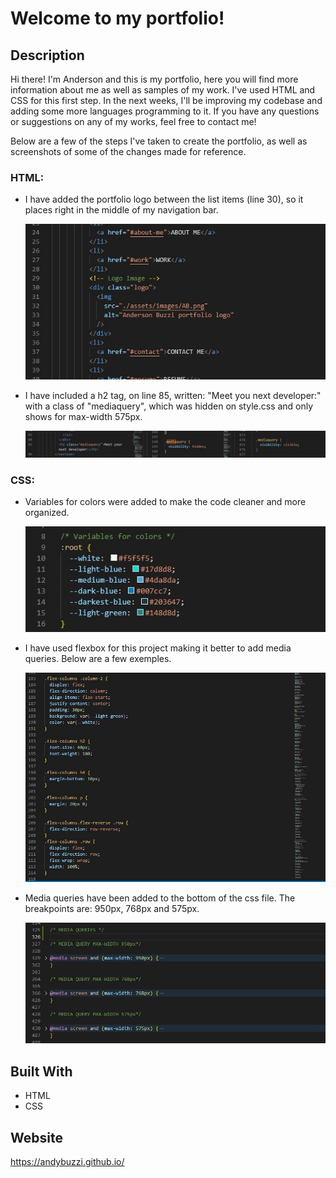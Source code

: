# Welcome to my portfolio!

## Description

Hi there! I'm Anderson and this is my portfolio, here you will find more information about me as well as samples of my work. I've used HTML and CSS for this first step. In the next weeks, I'll be improving my codebase and adding some more languages programming to it. If you have any questions or suggestions on any of my works, feel free to contact me!

Below are a few of the steps I've taken to create the portfolio, as well as screenshots of some of the changes made for reference.

### HTML:

- I have added the portfolio logo between the list items (line 30), so it places right in the middle of my navigation bar.

  ![logo navbar](assets\images\screenshots\1_logo_nav.jpg)

- I have included a h2 tag, on line 85, written: "Meet you next developer:" with a class of "mediaquery", which was hidden on style.css and only shows for max-width 575px.

  ![media query hidden](assets\images\screenshots\2_mediaquery_hidden.jpg)

### CSS:

- Variables for colors were added to make the code cleaner and more organized.

  ![variable colors](assets\images\screenshots\3_variables_colors.jpg)

- I have used flexbox for this project making it better to add media queries. Below are a few exemples.

  ![logo navbar](assets\images\screenshots\4_flexbox.jpg)

- Media queries have been added to the bottom of the css file. The breakpoints are: 950px, 768px and 575px.

  ![media queries breakpoints](assets\images\screenshots\5_mediaqueries.jpg)

## Built With

- HTML
- CSS

## Website

https://andybuzzi.github.io/
